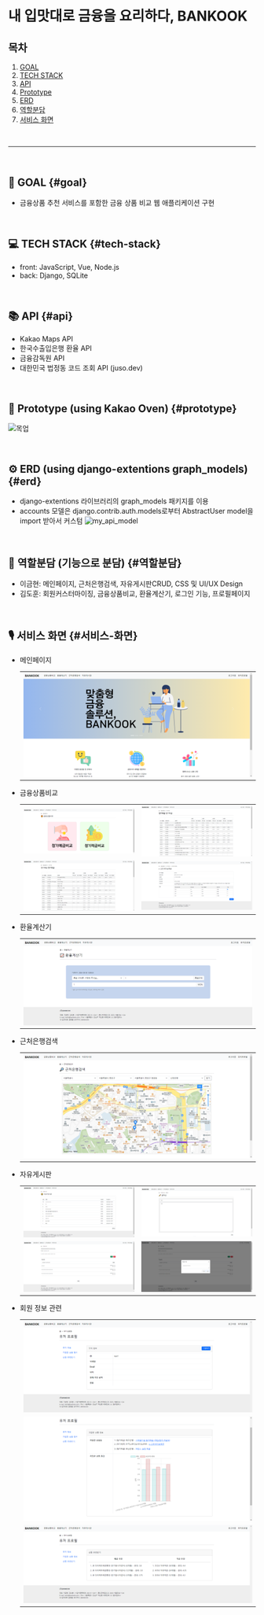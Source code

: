 # 내 입맛대로 금융을 요리하다, BANKOOK

## 목차
1. [GOAL](#goal)
2. [TECH STACK](#tech-stack)
3. [API](#api)
4. [Prototype](#prototype)
5. [ERD](#erd)
6. [역할분담](#역할분담)
7. [서비스 화면](#서비스-화면)

<br>

---

<br>

## 📌 GOAL {#goal}
- 금융상품 추천 서비스를 포함한 금융 상품 비교 웹 애플리케이션 구현

<br>

## 💻 TECH STACK {#tech-stack}
- front: JavaScript, Vue, Node.js
- back: Django, SQLite

<br>

## 📚 API {#api}
* Kakao Maps API
* 한국수출입은행 환율 API
* 금융감독원 API
* 대한민국 법정동 코드 조회 API (juso.dev)

<br>

## 🎨 Prototype (using Kakao Oven) {#prototype}
![목업](https://github.com/goldbutnew/BANKOOK/assets/149566915/b26b22fe-07b7-425e-b8f7-6cef77701015)

<br>

## ⚙ ERD (using django-extentions graph_models) {#erd}
* django-extentions 라이브러리의 graph_models 패키지를 이용
* accounts 모델은 django.contrib.auth.models로부터 AbstractUser model을 import 받아서 커스텀
![my_api_model](https://github.com/goldbutnew/BANKOOK/assets/149566915/b96b6580-547b-452f-9cd5-822f6319690b)

<br>

## 👫 역할분담 (기능으로 분담) {#역할분담}
* 이금현: 메인페이지, 근처은행검색, 자유게시판CRUD, CSS 및 UI/UX Design
* 김도훈: 회원커스터마이징, 금융상품비교, 환율계산기, 로그인 기능, 프로필페이지

<br>

## 🎙 서비스 화면 {#서비스-화면}
* 메인페이지
  <table>
    <tr>
      <td>
        <img src="img/bankook_main.png" width="100%" />
      </td>
    </tr>
  </table>

* 금융상품비교
  <table>
    <tr>
      <td>
        <img src="img/bankook_compare.png" width="100%" />
      </td>
      <td>
        <img src="img/bankook_compare_deposit.png" width="100%" />
      </td>
    </tr>
    <tr>
      <td>
        <img src="img/bankook_compare_saving.png" width="100%" />
      </td>
      <td>
        <img src="img/bankook_compare_join.png" width="100%" />
      </td>
    </tr>
  </table>

* 환율계산기
  <table>
    <tr>
      <td>
        <img src="img/bankook_exchange.png" width="100%" />
      </td>
    </tr>
  </table>

* 근처은행검색
  <table>
    <tr>
      <td>
        <img src="img/bankook_map.png" width="100%" />
      </td>
    </tr>
  </table>

* 자유게시판
  <table>
    <tr>
      <td>
        <img src="img/bankook_community.png" width="100%" />
      </td>
      <td>
        <img src="img/bankook_community_create.png" width="100%" />
      </td>
    </tr>
    <tr>
      <td>
        <img src="img/bankook_community_detail.png" width="100%" />
      </td>
      <td>
        <img src="img/bankook_community_comment.png" width="100%" />
      </td>
    </tr>
  </table>

* 회원 정보 관련
  <table>
    <tr>
      <td>
        <img src="img/bankook_user.png" width="100%" />
      </td>
    </tr>
    <tr>
      <td>
        <img src="img/bankook_user_join.png" width="100%" />
      </td>
    </tr>
    <tr>
      <td>
        <img src="img/bankook_user_recommend.png" width="100%" />
      </td>
    </tr>
  </table>
